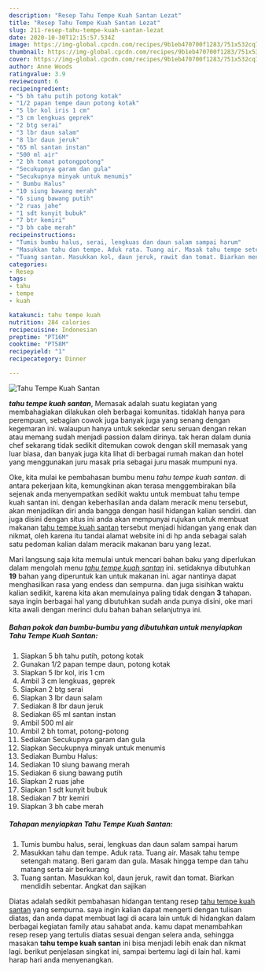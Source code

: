 ```yaml
---
description: "Resep Tahu Tempe Kuah Santan Lezat"
title: "Resep Tahu Tempe Kuah Santan Lezat"
slug: 211-resep-tahu-tempe-kuah-santan-lezat
date: 2020-10-30T12:15:57.534Z
image: https://img-global.cpcdn.com/recipes/9b1eb470700f1283/751x532cq70/tahu-tempe-kuah-santan-foto-resep-utama.jpg
thumbnail: https://img-global.cpcdn.com/recipes/9b1eb470700f1283/751x532cq70/tahu-tempe-kuah-santan-foto-resep-utama.jpg
cover: https://img-global.cpcdn.com/recipes/9b1eb470700f1283/751x532cq70/tahu-tempe-kuah-santan-foto-resep-utama.jpg
author: Anne Woods
ratingvalue: 3.9
reviewcount: 6
recipeingredient:
- "5 bh tahu putih potong kotak"
- "1/2 papan tempe daun potong kotak"
- "5 lbr kol iris 1 cm"
- "3 cm lengkuas geprek"
- "2 btg serai"
- "3 lbr daun salam"
- "8 lbr daun jeruk"
- "65 ml santan instan"
- "500 ml air"
- "2 bh tomat potongpotong"
- "Secukupnya garam dan gula"
- "Secukupnya minyak untuk menumis"
- " Bumbu Halus"
- "10 siung bawang merah"
- "6 siung bawang putih"
- "2 ruas jahe"
- "1 sdt kunyit bubuk"
- "7 btr kemiri"
- "3 bh cabe merah"
recipeinstructions:
- "Tumis bumbu halus, serai, lengkuas dan daun salam sampai harum"
- "Masukkan tahu dan tempe. Aduk rata. Tuang air. Masak tahu tempe setengah matang. Beri garam dan gula. Masak hingga tempe dan tahu matang serta air berkurang"
- "Tuang santan. Masukkan kol, daun jeruk, rawit dan tomat. Biarkan mendidih sebentar. Angkat dan sajikan"
categories:
- Resep
tags:
- tahu
- tempe
- kuah

katakunci: tahu tempe kuah 
nutrition: 284 calories
recipecuisine: Indonesian
preptime: "PT16M"
cooktime: "PT58M"
recipeyield: "1"
recipecategory: Dinner

---
```



![Tahu Tempe Kuah Santan](https://img-global.cpcdn.com/recipes/9b1eb470700f1283/751x532cq70/tahu-tempe-kuah-santan-foto-resep-utama.jpg)

<b><i>tahu tempe kuah santan</i></b>, Memasak adalah suatu kegiatan yang membahagiakan dilakukan oleh berbagai komunitas. tidaklah hanya para perempuan, sebagian cowok juga banyak juga yang senang dengan kegemaran ini. walaupun hanya untuk sekedar seru seruan dengan rekan atau memang sudah menjadi passion dalam dirinya. tak heran dalam dunia chef sekarang tidak sedikit ditemukan cowok dengan skill memasak yang luar biasa, dan banyak juga kita lihat di berbagai rumah makan dan hotel yang menggunakan juru masak pria sebagai juru masak mumpuni nya.



Oke, kita mulai ke pembahasan bumbu menu <i>tahu tempe kuah santan</i>. di antara pekerjaan kita, kemungkinan akan terasa menggembirakan bila sejenak anda menyempatkan sedikit waktu untuk membuat tahu tempe kuah santan ini. dengan keberhasilan anda dalam meracik menu tersebut, akan menjadikan diri anda bangga dengan hasil hidangan kalian sendiri. dan juga disini dengan situs ini anda akan mempunyai rujukan untuk membuat makanan <u>tahu tempe kuah santan</u> tersebut menjadi hidangan yang enak dan nikmat, oleh karena itu tandai alamat website ini di hp anda sebagai salah satu pedoman kalian dalam meracik makanan baru yang lezat.


Mari langsung saja kita memulai untuk mencari bahan baku yang diperlukan dalam mengolah menu <u><i>tahu tempe kuah santan</i></u> ini. setidaknya dibutuhkan <b>19</b> bahan yang diperuntuk kan untuk makanan ini. agar nantinya dapat menghasilkan rasa yang endess dan sempurna. dan juga sisihkan waktu kalian sedikit, karena kita akan memulainya paling tidak dengan <b>3</b> tahapan. saya ingin berbagai hal yang dibutuhkan sudah anda punya disini, oke mari kita awali dengan merinci dulu bahan bahan selanjutnya ini.

<!--inarticleads1-->

##### Bahan pokok dan bumbu-bumbu yang dibutuhkan untuk menyiapkan Tahu Tempe Kuah Santan:

1. Siapkan 5 bh tahu putih, potong kotak
1. Gunakan 1/2 papan tempe daun, potong kotak
1. Siapkan 5 lbr kol, iris 1 cm
1. Ambil 3 cm lengkuas, geprek
1. Siapkan 2 btg serai
1. Siapkan 3 lbr daun salam
1. Sediakan 8 lbr daun jeruk
1. Sediakan 65 ml santan instan
1. Ambil 500 ml air
1. Ambil 2 bh tomat, potong-potong
1. Sediakan Secukupnya garam dan gula
1. Siapkan Secukupnya minyak untuk menumis
1. Sediakan  Bumbu Halus:
1. Sediakan 10 siung bawang merah
1. Sediakan 6 siung bawang putih
1. Siapkan 2 ruas jahe
1. Siapkan 1 sdt kunyit bubuk
1. Sediakan 7 btr kemiri
1. Siapkan 3 bh cabe merah




<!--inarticleads2-->

##### Tahapan menyiapkan Tahu Tempe Kuah Santan:

1. Tumis bumbu halus, serai, lengkuas dan daun salam sampai harum
1. Masukkan tahu dan tempe. Aduk rata. Tuang air. Masak tahu tempe setengah matang. Beri garam dan gula. Masak hingga tempe dan tahu matang serta air berkurang
1. Tuang santan. Masukkan kol, daun jeruk, rawit dan tomat. Biarkan mendidih sebentar. Angkat dan sajikan




Diatas adalah sedikit pembahasan hidangan tentang resep <u>tahu tempe kuah santan</u> yang sempurna. saya ingin kalian dapat mengerti dengan tulisan diatas, dan anda dapat membuat lagi di acara lain untuk di hidangkan dalam berbagai kegiatan family atau sahabat anda. kamu dapat menambahkan resep resep yang tertulis diatas sesuai dengan selera anda, sehingga masakan <b>tahu tempe kuah santan</b> ini bisa menjadi lebih enak dan nikmat lagi. berikut penjelasan singkat ini, sampai bertemu lagi di lain hal. kami harap hari anda menyenangkan.
